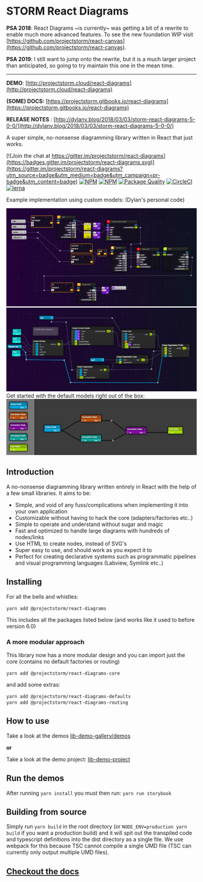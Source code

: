 # STORM React Diagrams

__PSA 2018__: React Diagrams ~is currently~ was getting a bit of a rewrite to enable much more advanced features. To see the new foundation WIP visit [https://github.com/projectstorm/react-canvas](https://github.com/projectstorm/react-canvas).

__PSA 2019__: I still want to jump onto the rewrite, but it is a much larger project than anticipated, so going to try maintain this one in the mean time.

---

**DEMO**: [http://projectstorm.cloud/react-diagrams](http://projectstorm.cloud/react-diagrams)

**(SOME) DOCS:** [https://projectstorm.gitbooks.io/react-diagrams](https://projectstorm.gitbooks.io/react-diagrams)

**RELEASE NOTES** : [http://dylanv.blog/2018/03/03/storm-react-diagrams-5-0-0/](http://dylanv.blog/2018/03/03/storm-react-diagrams-5-0-0/)

A super simple, no-nonsense diagramming library written in React that just works.

[![Join the chat at https://gitter.im/projectstorm/react-diagrams](https://badges.gitter.im/projectstorm/react-diagrams.svg)](https://gitter.im/projectstorm/react-diagrams?utm_source=badge&utm_medium=badge&utm_campaign=pr-badge&utm_content=badge)  [![NPM](https://img.shields.io/npm/v/@projectstorm/react-diagrams.svg)](https://npmjs.org/package/@projectstorm/react-diagrams)  [![NPM](https://img.shields.io/npm/dt/storm-react-diagrams.svg)](https://npmjs.org/package/storm-react-diagrams) [![Package Quality](http://npm.packagequality.com/shield/storm-react-diagrams.svg)](http://packagequality.com/#?package=storm-react-diagrams)  [![CircleCI](https://circleci.com/gh/projectstorm/react-diagrams/tree/master.svg?style=svg)](https://circleci.com/gh/projectstorm/react-diagrams/tree/master) [![lerna](https://img.shields.io/badge/maintained%20with-lerna-cc00ff.svg)](https://lerna.js.org/)


Example implementation using custom models: (Dylan's personal code)

![Personal Project](./docs/images/example1.jpg)
![](./docs/images/example2.jpg)
Get started with the default models right out of the box:
![](./docs/images/example3.jpg)

## Introduction

A no-nonsense diagramming library written entirely in React with the help of a few small libraries. It aims to be:

* Simple, and void of any fuss/complications when implementing it into your own application
* Customizable without having to hack the core \(adapters/factories etc..\)
* Simple to operate and understand without sugar and magic
* Fast and optimized to handle large diagrams with hundreds of nodes/links
* Use HTML to create nodes, instead of SVG's
* Super easy to use, and should work as you expect it to
* Perfect for creating declarative systems such as programmatic pipelines and visual programming languages (Labview, Symlink etc..)

## Installing

For all the bells and whistles:

    yarn add @projectstorm/react-diagrams

This includes all the packages listed below (and works like it used to before version 6.0)

### A more modular approach

This library now has a more modular design and you can import just the core (contains no default factories or routing)

    yarn add @projectstorm/react-diagrams-core

and add some extras:

    yarn add @projectstorm/react-diagrams-defaults
    yarn add @projectstorm/react-diagrams-routing
    
## How to use

Take a look at the demos [lib-demo-gallery/demos](https://github.com/projectstorm/react-diagrams/tree/lerna/lib-demo-gallery/demos)

__or__

Take a look at the demo project: [lib-demo-project](https://github.com/projectstorm/react-diagrams/tree/lerna/lib-demo-project)

## Run the demos

After running `yarn install` you must then run:  `yarn run storybook`

## Building from source

Simply run `yarn build` in the root directory \(or `NODE_ENV=production yarn build` if you want a production build\) and it will spit out the transpiled code and typescript definitions into the dist directory as a single file.
We use webpack for this because TSC cannot compile a single UMD file \(TSC can currently only output multiple UMD files\).

## [Checkout the docs](https://projectstorm.gitbooks.io/react-diagrams)



